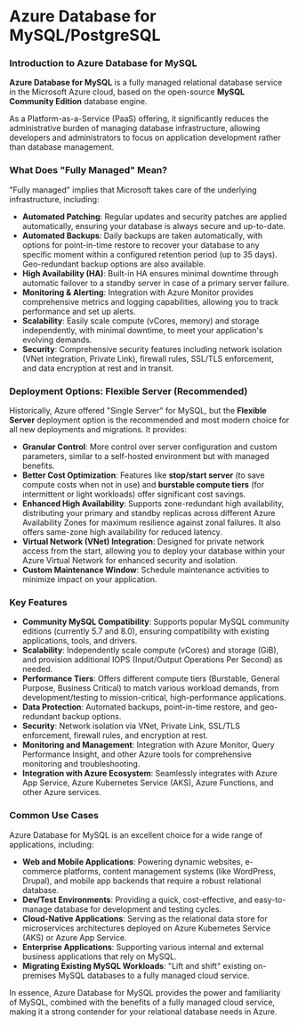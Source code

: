 # Azure Database for MySQL/PostgreSQL

### Introduction to Azure Database for MySQL

**Azure Database for MySQL** is a fully managed relational database service in the Microsoft Azure cloud, based on the open-source **MySQL Community Edition** database engine. 

As a Platform-as-a-Service (PaaS) offering, it significantly reduces the administrative burden of managing database infrastructure, allowing developers and administrators to focus on application development rather than database management.

### What Does "Fully Managed" Mean?

"Fully managed" implies that Microsoft takes care of the underlying infrastructure, including:
* **Automated Patching**: Regular updates and security patches are applied automatically, ensuring your database is always secure and up-to-date.
* **Automated Backups**: Daily backups are taken automatically, with options for point-in-time restore to recover your database to any specific moment within a configured retention period (up to 35 days). Geo-redundant backup options are also available.
* **High Availability (HA)**: Built-in HA ensures minimal downtime through automatic failover to a standby server in case of a primary server failure.
* **Monitoring & Alerting**: Integration with Azure Monitor provides comprehensive metrics and logging capabilities, allowing you to track performance and set up alerts.
* **Scalability**: Easily scale compute (vCores, memory) and storage independently, with minimal downtime, to meet your application's evolving demands.
* **Security**: Comprehensive security features including network isolation (VNet integration, Private Link), firewall rules, SSL/TLS enforcement, and data encryption at rest and in transit.

### Deployment Options: Flexible Server (Recommended)

Historically, Azure offered "Single Server" for MySQL, but the **Flexible Server** deployment option is the recommended and most modern choice for all new deployments and migrations. It provides:

* **Granular Control**: More control over server configuration and custom parameters, similar to a self-hosted environment but with managed benefits.
* **Better Cost Optimization**: Features like **stop/start server** (to save compute costs when not in use) and **burstable compute tiers** (for intermittent or light workloads) offer significant cost savings.
* **Enhanced High Availability**: Supports zone-redundant high availability, distributing your primary and standby replicas across different Azure Availability Zones for maximum resilience against zonal failures. It also offers same-zone high availability for reduced latency.
* **Virtual Network (VNet) Integration**: Designed for private network access from the start, allowing you to deploy your database within your Azure Virtual Network for enhanced security and isolation.
* **Custom Maintenance Window**: Schedule maintenance activities to minimize impact on your application.

### Key Features

* **Community MySQL Compatibility**: Supports popular MySQL community editions (currently 5.7 and 8.0), ensuring compatibility with existing applications, tools, and drivers.
* **Scalability**: Independently scale compute (vCores) and storage (GiB), and provision additional IOPS (Input/Output Operations Per Second) as needed.
* **Performance Tiers**: Offers different compute tiers (Burstable, General Purpose, Business Critical) to match various workload demands, from development/testing to mission-critical, high-performance applications.
* **Data Protection**: Automated backups, point-in-time restore, and geo-redundant backup options.
* **Security**: Network isolation via VNet, Private Link, SSL/TLS enforcement, firewall rules, and encryption at rest.
* **Monitoring and Management**: Integration with Azure Monitor, Query Performance Insight, and other Azure tools for comprehensive monitoring and troubleshooting.
* **Integration with Azure Ecosystem**: Seamlessly integrates with Azure App Service, Azure Kubernetes Service (AKS), Azure Functions, and other Azure services.

### Common Use Cases

Azure Database for MySQL is an excellent choice for a wide range of applications, including:

* **Web and Mobile Applications**: Powering dynamic websites, e-commerce platforms, content management systems (like WordPress, Drupal), and mobile app backends that require a robust relational database.
* **Dev/Test Environments**: Providing a quick, cost-effective, and easy-to-manage database for development and testing cycles.
* **Cloud-Native Applications**: Serving as the relational data store for microservices architectures deployed on Azure Kubernetes Service (AKS) or Azure App Service.
* **Enterprise Applications**: Supporting various internal and external business applications that rely on MySQL.
* **Migrating Existing MySQL Workloads**: "Lift and shift" existing on-premises MySQL databases to a fully managed cloud service.

In essence, Azure Database for MySQL provides the power and familiarity of MySQL, combined with the benefits of a fully managed cloud service, making it a strong contender for your relational database needs in Azure.